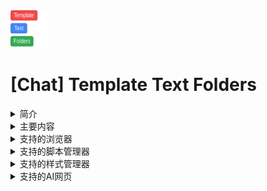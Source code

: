 <img src="./Icon.svg" alt="图标" width="60" height="60"/>

# [Chat] Template Text Folders

<details>
<summary>简介</summary>
  
- 在AI网页底部，添加 `提示词模版` 文件夹+按钮，
- 减少重复输入，提升输入效率！
</details>

<details>
<summary>主要内容</summary>
  
1. 用户脚本 userscript 安装：
[点击安装 用户脚本](https://github.com/0-V-linuxdo/Chat_Template_Text_Folders/raw/refs/heads/main/%5BChat%5D%20Template%20Text%20Folders%20%5B20250911%5D%20.user.js)

2. 用户样式 userstyle 安装：
[点击安装 用户样式](https://github.com/0-V-linuxdo/Chat_Template_Text_Folders/raw/refs/heads/main/%5BChat%5D%20Template%20Text%20Folders.user.css)
</details>

<details>
<summary>支持的浏览器</summary>
  
- Chrome
- Firefox
- Safari

注意：
Firefox/Safari 获取剪切板内容，需要手动确认！
</details>

<details>
<summary>支持的脚本管理器</summary>
  
- Adguard (app version) - All
- violentmonkey - Chrome/Firefox
- Stay - Safari

其他：
- Arc Boost
<details>
  <summary>示例：ChatHub</summary>
  <img width="1445" height="1060" alt="image" src="https://github.com/user-attachments/assets/c717cdf0-5504-402b-bdc3-d7de0cd5f879" />
  </details>

提示：
脚本数据存储在 本地 - 浏览器localstorage 中！
</details>

<details>
<summary>支持的样式管理器</summary>
  
- Adguard (app version) - All
- Stylus - Chrome/Firefox
- Makeover - Safari (注意：需要按网址逐个填写css)

其他：
- Arc Boost
</details>

<details>
<summary>支持的AI网页</summary>
  
- 任何带有输入框的网页，
- 可以按需增添适配的网址！

提示：
在脚本管理器中，修改： `// @match` 
</details>
